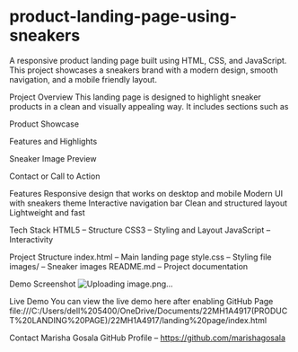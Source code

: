 # product-landing-page-using-sneakers
A responsive product landing page built using HTML, CSS, and JavaScript.
This project showcases a sneakers brand with a modern design, smooth navigation, and a mobile friendly layout.

Project Overview
This landing page is designed to highlight sneaker products in a clean and visually appealing way. It includes sections such as

Product Showcase

Features and Highlights

Sneaker Image Preview

Contact or Call to Action

Features
Responsive design that works on desktop and mobile
Modern UI with sneakers theme
Interactive navigation bar
Clean and structured layout
Lightweight and fast

Tech Stack
HTML5 – Structure
CSS3 – Styling and Layout
JavaScript – Interactivity

Project Structure
index.html – Main landing page
style.css – Styling file
images/ – Sneaker images
README.md – Project documentation

Demo Screenshot
![Uploading image.png…]()


Live Demo
You can view the live demo here after enabling GitHub Page
file:///C:/Users/dell%205400/OneDrive/Documents/22MH1A4917(PRODUCT%20LANDING%20PAGE)/22MH1A4917/landing%20page/index.html


Contact
Marisha Gosala
GitHub Profile – https://github.com/marishagosala

